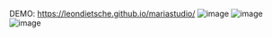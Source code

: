 DEMO: https://leondietsche.github.io/mariastudio/
![image](https://github.com/user-attachments/assets/b6ac07d6-be7c-4e06-8565-8a159f9bfcde)
![image](https://github.com/user-attachments/assets/f66e7581-8fde-4fa5-ab4d-c967a886ee9f)
![image](https://github.com/user-attachments/assets/ca7e1754-f01f-409d-835b-e56afc7aeadd)
